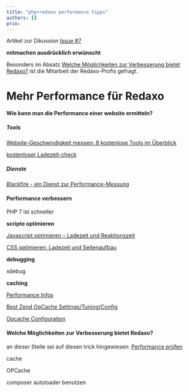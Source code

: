 ```yaml
---
title: "php+redaxo performance tipps"
authors: []
prio:
---
```


Artikel zur Dikussion
[Issue #7](https://github.com/FriendsOfREDAXO/tricks/issues/7#issuecomment-403207741)

**mitmachen ausdrücklich erwünscht**

Besonders im Absatz [Welche Möglichkeiten zur Verbesserung bietet Redaxo?](#rex) ist die Mitarbeit der Redaxo-Profis gefragt.

# Mehr Performance für Redaxo


#### Wie kann man die Performance einer website ermitteln?

##### Tools

[Website-Geschwindigkeit messen: 8 kostenlose Tools im Überblick](https://t3n.de/news/webseiten-ladezeiten-optimieren-497235/)

[kostenloser Ladezeit-check](https://www.uptrends.com/de/tools/website-ladezeit-check)

##### Dienste 

[Blackfire - ein Dienst zur Performance-Messung](https://blackfire.io/)


#### Performance verbessern

PHP 7 ist schneller

**scripte optimieren**

[Javascript optimieren – Ladezeit und Reaktionszeit](https://www.mediaevent.de/javascript/performance.html#main)

[CSS optimieren: Ladezeit und Seitenaufbau](https://www.mediaevent.de/css/effizienz.html)

**debugging**

xdebug 

**caching**

[Performance Infos](http://symfony.com/doc/current/performance.html#optimizing-all-the-files-used-by-symfony)

[Best Zend OpCache Settings/Tuning/Config](https://www.scalingphpbook.com/blog/2014/02/14/best-zend-opcache-settings.html)

[Opcache Configuration](https://tideways.io/profiler/blog/fine-tune-your-opcache-configuration-to-avoid-caching-suprises)


<a name="rex"></a>
#### Welche Möglichkeiten zur Verbesserung bietet Redaxo?

an dieser Stelle sei auf diesen trick hingewiesen:
[Performance prüfen](https://github.com/FriendsOfREDAXO/tricks/blob/master/_docs/snippets/performance_pruefen.md)

cache

OPCache

composer autoloader benutzen








